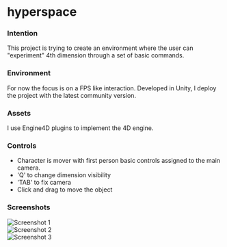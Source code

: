 # hyperspace

### Intention

This project is trying to create an environment where the user can "experiment" 4th dimension through a set of basic commands.

### Environment

For now the focus is on a FPS like interaction. Developed in Unity, I deploy the project with the latest community version.

### Assets

I use Engine4D plugins to implement the 4D engine.

### Controls

* Character is mover with first person basic controls assigned to the main camera.  
* 'Q' to change dimension visibility
* 'TAB' to fix camera  
* Click and drag to move the object  

### Screenshots
![Screenshot 1](https://raw.github.com/Lndrvll/hyperspace/trunk/.vscode/hyperspace_screenshot.PNG)  
![Screenshot 2](https://raw.github.com/Lndrvll/hyperspace/trunk/.vscode/hyperspace_screenshot2.PNG)  
![Screenshot 3](https://raw.github.com/Lndrvll/hyperspace/trunk/.vscode/hyperspace_screenshot3.PNG)

